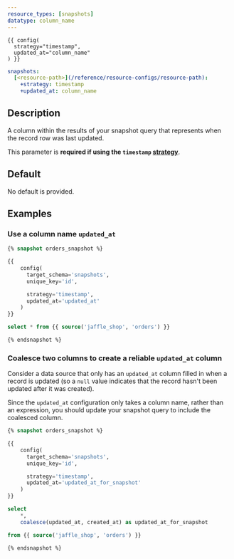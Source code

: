```yaml
---
resource_types: [snapshots]
datatype: column_name
---
```

<File name='snapshots/<filename>.sql'>

```jinja2
{{ config(
  strategy="timestamp",
  updated_at="column_name"
) }}

```

</File>

<File name='dbt_project.yml'>

```yml
snapshots:
  [<resource-path>](/reference/resource-configs/resource-path):
    +strategy: timestamp
    +updated_at: column_name

```

</File>

## Description
A column within the results of your snapshot query that represents when the record row was last updated.

This parameter is **required if using the `timestamp` [strategy](/reference/resource-configs/strategy)**.


## Default
No default is provided.

## Examples
### Use a column name `updated_at`

<File name='snapshots/orders.sql'>

```sql
{% snapshot orders_snapshot %}

{{
    config(
      target_schema='snapshots',
      unique_key='id',

      strategy='timestamp',
      updated_at='updated_at'
    )
}}

select * from {{ source('jaffle_shop', 'orders') }}

{% endsnapshot %}

```

</File>

### Coalesce two columns to create a reliable `updated_at` column
Consider a data source that only has an `updated_at` column filled in when a record is updated (so a `null` value indicates that the record hasn't been updated after it was created).

Since the `updated_at` configuration only takes a column name, rather than an expression, you should update your snapshot query to include the coalesced column.

<File name='snapshots/orders.sql'>

```sql
{% snapshot orders_snapshot %}

{{
    config(
      target_schema='snapshots',
      unique_key='id',

      strategy='timestamp',
      updated_at='updated_at_for_snapshot'
    )
}}

select
    *,
    coalesce(updated_at, created_at) as updated_at_for_snapshot

from {{ source('jaffle_shop', 'orders') }}

{% endsnapshot %}

```

</File>
